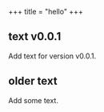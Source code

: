 +++
title = "hello"
+++

## text v0.0.1

Add text for version v0.0.1.


## older text

Add some text.